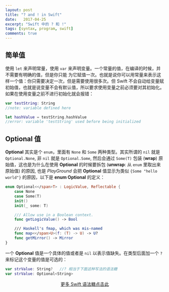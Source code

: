```yaml
---
layout: post
title: "? and ! in Swift"
date:   2017-04-25
excerpt: "Swift 中的 ? 和 !"
tags: [syntax, program, swift]
comments: true
---
```


## 简单值

使用 `let` 来声明常量，使用 `var` 来声明变量。一个常量的值，在编译的时候，并不需要有明确的值，但是你只能 为它赋值一次。也就是说你可以用常量来表示这样一个值：你只需要决定一次，但是需要使用很多次。但 Swift 不会自动给变量赋初始值，也就是说变量不会有默认值，所以要求使用变量之前必须要对其初始化。如果在使用变量之前不进行初始化就会报错：

```swift
var testString: String
//note: variable defined here

let hashValue = testString.hashValue
//error: variable 'testString' used before being initialized
```

## Optional 值

**Optional** 其实是个 `enum`，里面有 `None` 和 `Some` 两种类型。其实所谓的 `nil` 就是 `Optional.None`, 非 `nil` 就是 `Optional.Some`, 然后会通过 `Some(T)` 包装 (**wrap**) 原始值，这也是为什么在使用 **Optional** 的时候要拆包 (**unwrap**: 从 `enum` 里取出来原始值) 的原因, 也是 *PlayGround* 会把 **Optional** 值显示为类似 `{Some "hello world"}` 的原因，以下是 **enum Optional** 的定义：

```swift
enum Optional<</span>T> : LogicValue, Reflectable {
    case None
    case Some(T)
    init()
    init(_ some: T)

    /// Allow use in a Boolean context.
    func getLogicValue() -> Bool

    /// Haskell's fmap, which was mis-named
    func map<</span>U>(f: (T) -> U) -> U?
    func getMirror() -> Mirror
}
```

一个 **Optional** 值是一个具体的值或者是 `nil` 以表示值缺失。在类型后面加一个 `?` 来标记这个变量的值是可选的：

```swift
var strValue: String?   //? 相当于下面这种写法的语法糖
var strValue: Optional<String>
```

<center><a href = “syntacticSugarSwift”>更多 Swift 语法糖点击此</a></center>


